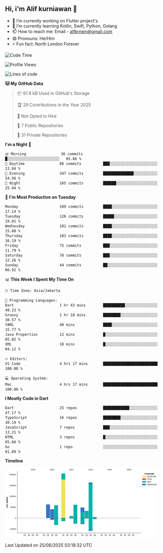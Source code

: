 ## Hi, i'm Alif kurniawan 👋

- 🔭 I’m currently working on Flutter project's
- 🌱 I’m currently learning Kotlin, Swift, Python, Golang
- 📫 How to reach me: Email - alfkrnwn@gmail.com
- 😄 Pronouns: He/Him
- ⚡ Fun fact: North London Forever

<!--START_SECTION:waka-->
![Code Time](http://img.shields.io/badge/Code%20Time-92%20hrs%2041%20mins-blue)

![Profile Views](http://img.shields.io/badge/Profile%20Views-6-blue)

![Lines of code](https://img.shields.io/badge/From%20Hello%20World%20I%27ve%20Written-683.2%20thousand%20lines%20of%20code-blue)

**🐱 My GitHub Data** 

> 📦 61.9 kB Used in GitHub's Storage 
 > 
> 🏆 29 Contributions in the Year 2025
 > 
> 🚫 Not Opted to Hire
 > 
> 📜 7 Public Repositories 
 > 
> 🔑 31 Private Repositories 
 > 
**I'm a Night 🦉** 

```text
🌞 Morning                36 commits          █░░░░░░░░░░░░░░░░░░░░░░░░   05.66 % 
🌆 Daytime                88 commits          ███░░░░░░░░░░░░░░░░░░░░░░   13.84 % 
🌃 Evening                347 commits         ██████████████░░░░░░░░░░░   54.56 % 
🌙 Night                  165 commits         ██████░░░░░░░░░░░░░░░░░░░   25.94 % 
```
📅 **I'm Most Productive on Tuesday** 

```text
Monday                   109 commits         ████░░░░░░░░░░░░░░░░░░░░░   17.14 % 
Tuesday                  126 commits         █████░░░░░░░░░░░░░░░░░░░░   19.81 % 
Wednesday                101 commits         ████░░░░░░░░░░░░░░░░░░░░░   15.88 % 
Thursday                 103 commits         ████░░░░░░░░░░░░░░░░░░░░░   16.19 % 
Friday                   75 commits          ███░░░░░░░░░░░░░░░░░░░░░░   11.79 % 
Saturday                 78 commits          ███░░░░░░░░░░░░░░░░░░░░░░   12.26 % 
Sunday                   44 commits          ██░░░░░░░░░░░░░░░░░░░░░░░   06.92 % 
```


📊 **This Week I Spent My Time On** 

```text
🕑︎ Time Zone: Asia/Jakarta

💬 Programming Languages: 
Dart                     1 hr 43 mins        ██████████░░░░░░░░░░░░░░░   40.23 % 
Groovy                   1 hr 18 mins        ████████░░░░░░░░░░░░░░░░░   30.57 % 
YAML                     40 mins             ████░░░░░░░░░░░░░░░░░░░░░   15.77 % 
Java Properties          12 mins             █░░░░░░░░░░░░░░░░░░░░░░░░   05.02 % 
XML                      10 mins             █░░░░░░░░░░░░░░░░░░░░░░░░   04.12 % 

🔥 Editors: 
VS Code                  4 hrs 17 mins       █████████████████████████   100.00 % 

💻 Operating System: 
Mac                      4 hrs 17 mins       █████████████████████████   100.00 % 
```

**I Mostly Code in Dart** 

```text
Dart                     25 repos            ████████████░░░░░░░░░░░░░   47.17 % 
TypeScript               16 repos            ████████░░░░░░░░░░░░░░░░░   30.19 % 
JavaScript               7 repos             ███░░░░░░░░░░░░░░░░░░░░░░   13.21 % 
HTML                     3 repos             █░░░░░░░░░░░░░░░░░░░░░░░░   05.66 % 
Go                       1 repo              ░░░░░░░░░░░░░░░░░░░░░░░░░   01.89 % 
```



**Timeline**

![Lines of Code chart](https://raw.githubusercontent.com/awanderer11/awanderer11/main/assets/bar_graph.png)


 Last Updated on 25/06/2025 03:18:32 UTC
<!--END_SECTION:waka-->
